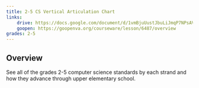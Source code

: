 ```yaml
---
title: 2-5 CS Vertical Articulation Chart
links:
    drive: https://docs.google.com/document/d/1vmBjuUustJbuLiJmqP7NPsAVwelq9CVofgmaW4A2czc/edit?usp=drive_link
    goopen: https://goopenva.org/courseware/lesson/6487/overview
grades: 2-5
---
```


## Overview

See all of the grades 2-5 computer science standards by each strand and how they advance through upper elementary school.